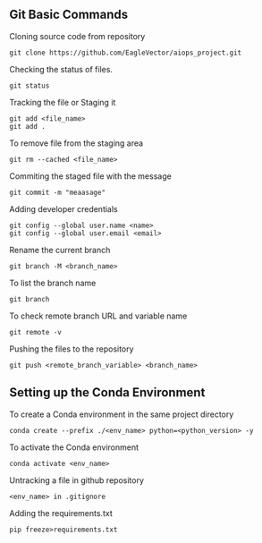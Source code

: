 ## Git Basic Commands

Cloning source code from repository
```
git clone https://github.com/EagleVector/aiops_project.git
```

Checking the status of files.
```
git status
```

Tracking the file or Staging it
```
git add <file_name> 
git add .
```

To remove file from the staging area
```
git rm --cached <file_name>
```

Commiting the staged file with the message
```
git commit -m "meaasage"
```

Adding developer credentials
```
git config --global user.name <name>
git config --global user.email <email>
```

Rename the current branch
```
git branch -M <branch_name>
```

To list the branch name
```
git branch
```
To check remote branch URL and variable name
```
git remote -v
```

Pushing the files to the repository
```
git push <remote_branch_variable> <branch_name>
```

## Setting up the Conda Environment

To create a Conda environment in the same project directory
```
conda create --prefix ./<env_name> python=<python_version> -y
```

To activate the Conda environment
```
conda activate <env_name>
```

Untracking a file in github repository
```
<env_name> in .gitignore
```

Adding the requirements.txt
```
pip freeze>requirements.txt
```
